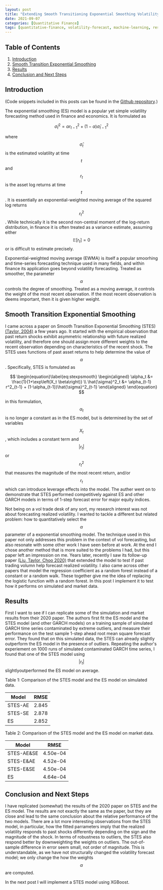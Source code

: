 ```yaml
---
layout: post
title: "Extending Smooth Transitioning Exponential Smoothing Volatility Forecasts (Part 1 - Baseline Model)"
date: 2021-09-07
categories: [Quantitative Finance]
tags: [quantitative-finance, volatility-forecast, machine-learning, research]
---
```


<script type="text/javascript" src="https://cdn.mathjax.org/mathjax/latest/MathJax.js?config=default"></script>

## Table of Contents

1. [Introduction](#introduction)
2. [Smooth Transition Exponential Smoothing](#smooth-transition-exponential-smoothing)
3. [Results](#results)
4. [Conclusion and Next Steps](#conclusion-and-next-steps)

## Introduction

(Code snippets included in this posts can be found in the [Github repository](https://github.com/steveya/volatility-forecast/notebook/random_forest_ewma.ipynb).)

The exponential smoothing (ES) model is a popular yet simple volatility forecasting method used in finance and economics. It is formulated as

$$
\begin{equation}\label{eq:expsmooth}
    \hat{\sigma}^2_t = \alpha r^2_{t-1} + (1-\alpha)\hat{\sigma}^2_{t-1}
\end{equation}
$$

where $$\hat{\sigma}_t$$ is the estimated volatility at time $$t$$ and $$r_t$$ is the asset log returns at time $$t$$. It is essentially an exponential-weighted moving average of the squared log returns $$r_t^2$$. While technically it is the second non-central moment of the log-return distribution, in finance it is often treated as a variance estimate, assuming either $$\mathbb{E}\left[r_t\right] = 0$$ or is difficult to estimate precisely.

Exponential-weighted moving average (EWMA) is itself a popular smoorhing and time-series forecasting technique used in many fields, and within finance its application goes beyond volatility forecasting. Treated as smoother, the parameter $$\alpha$$ controls the degree of smoothing. Treated as a moving average, it controls the weight of the most recent observation. If the most recent observation is deems important, then it is given higher weight.

## Smooth Transition Exponential Smoothing
I came across a paper on Smooth Transition Exponential Smoothing (STES) [(Taylor, 2004)](https://doi.org/10.1016/j.ijforecast.2003.09.010) a few years ago. It started with the empirical observation that past return shocks exhibit asymmetric relationship with future realized volatility, and therefore one should assign more different weights to the recent observation depending on characteristics of the recent shock. The STES uses functions of past asset returns to help determine the value of $$\alpha$$. Specifically, STES is fomulated as 

$$
\begin{equation}\label{eq:stexpsmooth}
    \begin{aligned}
        \alpha_t &= \frac{1}{1+\exp\left(X_t \beta\right)} \\
        \hat{\sigma}^2_t &= \alpha_{t-1} r^2_{t-1} + (1-\alpha_{t-1})\hat{\sigma}^2_{t-1}
    \end{aligned}
\end{equation}
$$

in this formulation, $$\alpha_t$$ is no longer a constant as in the ES model, but is determined by the set of variables $$X_t$$, which includes a constant term and $$\lvert r_t \rvert$$ or $$r_t^2$$ that measures the magnitude of the most recent return, and/or $$r_t$$ which can introduce leverage effects into the model. The auther went on to demonstrate that STES performed competitively against ES and other GARCH models in terms of 1-step forecast error for major equity indices.

Not being on a vol trade desk of any sort, my research interest was not about forecasting realized volatility. I wanted to tackle a different but related problem: how to quantitatively select the $$\alpha$$ parameter of a exponential smoothing model. The technique used in this paper not only addresses this problem in the context of vol forecasting, but also resonate with some other work I have seen before at work. At the end I chose another method that is more suited to the problems I had, but this paper left an impression on me. Years later, recently I saw its follow-up paper [(Liu, Taylor, Choo 2020)](https://doi.org/10.1016/j.econmod.2020.02.021) that extended the model to test if past trading volumn help forecast realized volatility. I also came across other papers that model the regression coefficient as a random forest instead of a constant or a random walk. These together give me the idea of replacing the logistic function with a random forest. In this post I implement it to test how it performs on simulated and market data.

## Results
First I want to see if I can replicate some of the simulation and market results from their 2020 paper. The authors first fit the ES model and the STES model (and other GARCH models) on a training sample of simulated GARCH time series contaminated by extreme outliers, and measure their performance on the test sample 1-step ahead root mean square forecast error. They found that on this simulated data, the STES can already slightly outperform the ES model in the presence of outliers. Repeating the author's experiement on 1000 runs of simulated contaminated GARCH time series, I found that one of the STES model using $$\lvert r_t \rvert$$ slightlyoutperformed the ES model on average.

Table 1: Comparison of the STES model and the ES model on simulated data.

| Model | RMSE |
| --- | --- |
| STES-AE | 2.845 |
| STES-SE | 2.878 |
| ES      | 2.852 |

Table 2: Comparison of the STES model and the ES model on market data.

| Model | RMSE |
| --- | --- |
| STES-AE&SE | 4.50e-04 |
| STES-E&AE | 4.52e-04 |
| STES-E&SE | 4.50e-04 |
| ES        | 4.64e-04 |

## Conclusion and Next Steps
I have replicated (somewhat) the results of the 2020 paper on STES and the ES model. The results are not exactly the same as the paper, but they are close and lead to the same conclusion about the relative performance of the two models. There are a lot more interesting observations from the STES model, in particular, how the fitted parrameters imply that the realized volatility responds to past shocks differently depending on the sign and the magnitude of the shock. In terms of robustness to outliers, the STES also respond better by downweighting the weights on outliers. The out-of-sample difference in error seem small, not order of magnitude. This is understandable, as we have not structurally changed the volatility forecast model; we only change the how the weights $$\alpha$$ are computed.

In the next post I will implement a STES model using XGBoost. 